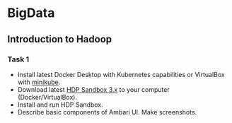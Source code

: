 # BigData

## Introduction to Hadoop
### Task 1
- Install latest Docker Desktop with Kubernetes capabilities or VirtualBox with [minikube](https://kubernetes.io/docs/tasks/tools/install-minikube/).
- Download latest [HDP Sandbox 3.x](https://www.cloudera.com/downloads/hortonworks-sandbox.html) to your computer (Docker/VirtualBox).
- Install and run HDP Sandbox.
- Describe basic components of Ambari UI. Make screenshots.
